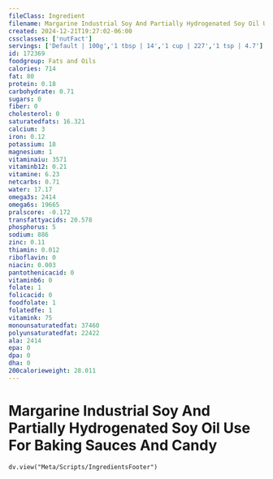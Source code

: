 ```yaml
---
fileClass: Ingredient
filename: Margarine Industrial Soy And Partially Hydrogenated Soy Oil Use For Baking Sauces And Candy
created: 2024-12-21T19:27:02-06:00
cssclasses: ['nutFact']
servings: ['Default | 100g','1 tbsp | 14','1 cup | 227','1 tsp | 4.7']
id: 172369
foodgroup: Fats and Oils
calories: 714
fat: 80
protein: 0.18
carbohydrate: 0.71
sugars: 0
fiber: 0
cholesterol: 0
saturatedfats: 16.321
calcium: 3
iron: 0.12
potassium: 18
magnesium: 1
vitaminaiu: 3571
vitaminb12: 0.21
vitamine: 6.23
netcarbs: 0.71
water: 17.17
omega3s: 2414
omega6s: 19665
pralscore: -0.172
transfattyacids: 20.578
phosphorus: 5
sodium: 886
zinc: 0.11
thiamin: 0.012
riboflavin: 0
niacin: 0.003
pantothenicacid: 0
vitaminb6: 0
folate: 1
folicacid: 0
foodfolate: 1
folatedfe: 1
vitamink: 75
monounsaturatedfat: 37460
polyunsaturatedfat: 22422
ala: 2414
epa: 0
dpa: 0
dha: 0
200calorieweight: 28.011
---
```


# Margarine Industrial Soy And Partially Hydrogenated Soy Oil Use For Baking Sauces And Candy

```dataviewjs
dv.view("Meta/Scripts/IngredientsFooter")
```